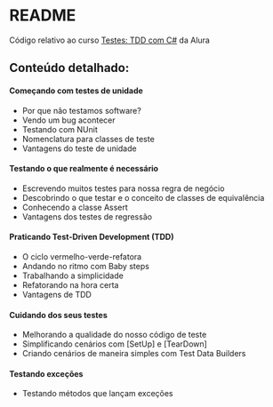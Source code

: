 # README #

Código relativo ao curso [Testes: TDD com C#](https://cursos.alura.com.br/course/test-driven-development-tdd-dotnet) da Alura

## Conteúdo detalhado:

#### Começando com testes de unidade

  - Por que não testamos software?
  - Vendo um bug acontecer
  - Testando com NUnit
  - Nomenclatura para classes de teste
  - Vantagens do teste de unidade


#### Testando o que realmente é necessário

  - Escrevendo muitos testes para nossa regra de negócio
  - Descobrindo o que testar e o conceito de classes de equivalência
  - Conhecendo a classe Assert
  - Vantagens dos testes de regressão


#### Praticando Test-Driven Development (TDD)

  - O ciclo vermelho-verde-refatora
  - Andando no ritmo com Baby steps
  - Trabalhando a simplicidade
  - Refatorando na hora certa
  - Vantagens de TDD


#### Cuidando dos seus testes

  - Melhorando a qualidade do nosso código de teste
  - Simplificando cenários com [SetUp] e [TearDown]
  - Criando cenários de maneira simples com Test Data Builders


#### Testando exceções

  - Testando métodos que lançam exceções

